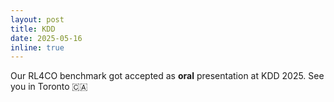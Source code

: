 ```yaml
---
layout: post
title: KDD
date: 2025-05-16
inline: true
---
```


Our RL4CO benchmark got accepted as **oral** presentation at KDD 2025. See you in Toronto 🇨🇦
